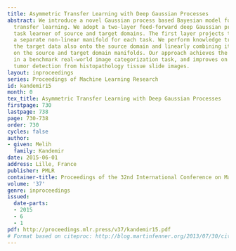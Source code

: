 ```yaml
---
title: Asymmetric Transfer Learning with Deep Gaussian Processes
abstract: We introduce a novel Gaussian process based Bayesian model for asymmetric
  transfer learning. We adopt a two-layer feed-forward deep Gaussian process as the
  task learner of source and target domains. The first layer projects the data onto
  a separate non-linear manifold for each task. We perform knowledge transfer by projecting
  the target data also onto the source domain and linearly combining its representations
  on the source and target domain manifolds. Our approach achieves the state-of-the-art
  in a benchmark real-world image categorization task, and improves on it in cross-tissue
  tumor detection from histopathology tissue slide images.
layout: inproceedings
series: Proceedings of Machine Learning Research
id: kandemir15
month: 0
tex_title: Asymmetric Transfer Learning with Deep Gaussian Processes
firstpage: 730
lastpage: 738
page: 730-738
order: 730
cycles: false
author:
- given: Melih
  family: Kandemir
date: 2015-06-01
address: Lille, France
publisher: PMLR
container-title: Proceedings of the 32nd International Conference on Machine Learning
volume: '37'
genre: inproceedings
issued:
  date-parts:
  - 2015
  - 6
  - 1
pdf: http://proceedings.mlr.press/v37/kandemir15.pdf
# Format based on citeproc: http://blog.martinfenner.org/2013/07/30/citeproc-yaml-for-bibliographies/
---
```

